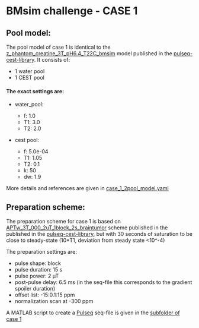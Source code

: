# BMsim challenge - CASE 1

## Pool model:
The pool model of case 1 is identical to the [z_phantom_creatine_3T_pH6.4_T22C_bmsim](https://github.com/kherz/pulseq-cest-library/blob/6ffca73282badd2828b86ace383969e9b4276e80/sim-library/WM_3T_default_7pool_bmsim.yaml)
model published in the [pulseq-cest-library](https://github.com/kherz/pulseq-cest-library). It consists of:
 - 1 water pool
 - 1 CEST pool


#### The exact settings are:

  - water_pool:
    - f: 1.0
    - T1: 3.0
    - T2: 2.0


  - cest pool:
      - f: 5.0e-04
      - T1: 1.05
      - T2: 0.1
      - k: 50
      - dw: 1.9


More details and references are given in [case_1_2pool_model.yaml](/case_1/case_1_2pool_model.yaml)

## Preparation scheme:
The preparation scheme for case 1 is based on 
[APTw_3T_000_2uT_1block_2s_braintumor](https://github.com/kherz/pulseq-cest-library/blob/22009a462a689e10f407374efc0d63760344519b/seq-library/APTw_3T_000_2uT_1block_2s_braintumor/)
scheme published in the published in the [pulseq-cest-library](https://github.com/kherz/pulseq-cest-library),
but with 30 seconds of saturation to be close to steady-state (10*T1, deviation from steady state <10^-4)

The preparation settings are:
  - pulse shape: block
  - pulse duration: 15 s
  - pulse power: 2 µT
  - post-pulse delay: 6.5 ms (in the seq-file this corresponds to the gradient spoiler duration)
  - offset list: -15:0.1:15 ppm
  - normalization scan at -300 ppm

A MATLAB script to create a [Pulseq](https://github.com/pulseq/pulseq) seq-file is given in the [subfolder of case 1](/case_1)
  
